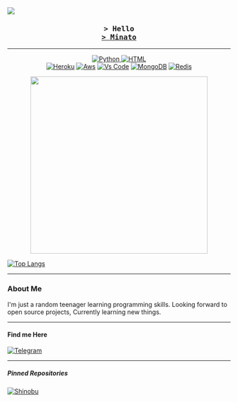 
<img src="https://gpvc.arturio.dev/Theheirofzeus?v=3" >

<!-- Heading -->
<h3 align="center">
    <samp>
        &gt; Hello<br>
        <a target="_blank" href="https://t.me/xMinatox">&gt; Minato</a>
    </samp>

</h3>
<hr>

<!-- Skills -->
<p align="center">
        <a href="https://github.com/Theheirofzeus?tab=repositories" target="_blank"><img alt="Python" 
                src="https://img.shields.io/badge/-Python-4B8BBE?style=flat-square&logo=Python&logoColor=white"> </a>
        <a href="https://github.com/Theheirofzeus?tab=repositories" target="_blank"><img alt="HTML"
                src="https://img.shields.io/badge/-HTML-E34F26?style=flat-square&logo=HTML5&logoColor=white"></a> 
        <br>
        <a href="https://github.com/Theheirofzeus?tab=repositories" target="_blank"><img alt="Heroku"
                src="https://img.shields.io/badge/-Heroku-purple?style=flat-square&logo=heroku&logoColor=white"></a>
        <a href="https://github.com/Theheirofzeus?tab=repositories" target="_blank"><img alt="Aws"
                src="https://img.shields.io/badge/-AWS-black?style=flat-square&logo=amazon&logoColor=white"></a>
        <a href="https://github.com/Theheirofzeus?tab=repositories" target="_blank"><img alt="Vs Code"
            src="https://img.shields.io/badge/-VsCode-0078d7?style=flat-square&logo=visual%20studio%20code&logoColor=white"></a> 
        <a href="https://github.com/Theheirofzeus?tab=repositories" target="_blank"><img alt="MongoDB"
                src="https://img.shields.io/badge/-Mongodb-4DB33D?style=flat-square&logo=mongodb&logoColor=white"></a>
        <a href="https://github.com/Theheirofzeus?tab=repositories" target="_blank"><img alt="Redis"
                src="https://img.shields.io/badge/-Redis-D82C20?style=flat-square&logo=redis&logoColor=white"></a>
            
<!-- Stats -->
<p align="center">
    <p align = "center">
        <img src = "https://github-readme-stats.vercel.app/api?username=Theheirofzeus&show_icons=true&theme=bear&hide_border=true&hide=prs,issues" width = 400> 

        
[![Top Langs](https://github-readme-stats.vercel.app/api/top-langs/?username=Theheirofzeus&hide=Ruby&layout=compact)](https://github.com/Theheirofzeus/github-readme-stats)

</p><hr>


<h3>About Me</h3> 
I'm just a random teenager learning programming skills. Looking forward to open source projects, Currently learning new things.

<hr></hr>
<h4>Find me Here</h4>
<a href="https://t.me/xMinatox" target="_blank"><img alt="Telegram"
        src="https://img.shields.io/badge/-Telegram-blue?style=flat-square&logo=telegram&logoColor=white"></a>

<hr></hr>
<h5>Pinned Repositories</h5>
<a href="https://github.com/theheirofzeus/ShinobuRobot"><img alt="Shinobu"
        src="https://github-readme-stats.vercel.app/api/pin/?username=theheirofzeus&repo=ShinobuRobot"></a>
